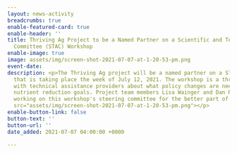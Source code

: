 ```yaml
---
layout: news-activity
breadcrumbs: true
enable-featured-card: true
enable-header: ''
title: Thriving Ag Project to be a Named Partner on a Scientific and Technical Advisory
  Committee (STAC) Workshop
enable-image: true
image: assets/img/screen-shot-2021-07-07-at-1-20-53-pm.png
event-date: 
description: <p>The Thriving Ag project will be a named partner on a STAC workshop
  that is taking place the week of July 12, 2021. The workshop is a three-day discussion
  with technical assistance providers about what policy changes are needed to reach
  nutrient reduction goals. Project team members Lisa Wainger and Dan Read have been
  working on this workshop's steering committee for the better part of a year.</p><p><img
  src="assets/img/screen-shot-2021-07-07-at-1-20-53-pm.png"></p>
enable-button-link: false
button-text: ''
button-url: ''
date_added: 2021-07-07 04:00:00 +0000

---
```

